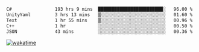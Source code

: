 <!--START_SECTION:waka-->

```txt
C#                193 hrs 9 mins  ████████████████████████░   96.00 %
UnityYaml         3 hrs 13 mins   ▒░░░░░░░░░░░░░░░░░░░░░░░░   01.60 %
Text              1 hr 55 mins    ▒░░░░░░░░░░░░░░░░░░░░░░░░   00.96 %
C++               1 hr            ░░░░░░░░░░░░░░░░░░░░░░░░░   00.50 %
JSON              43 mins         ░░░░░░░░░░░░░░░░░░░░░░░░░   00.36 %
```

<!--END_SECTION:waka-->
[![wakatime](https://wakatime.com/badge/user/6c2f442e-41b4-42e3-bc06-d5d8203ad1da.svg)](https://wakatime.com/@6c2f442e-41b4-42e3-bc06-d5d8203ad1da)
